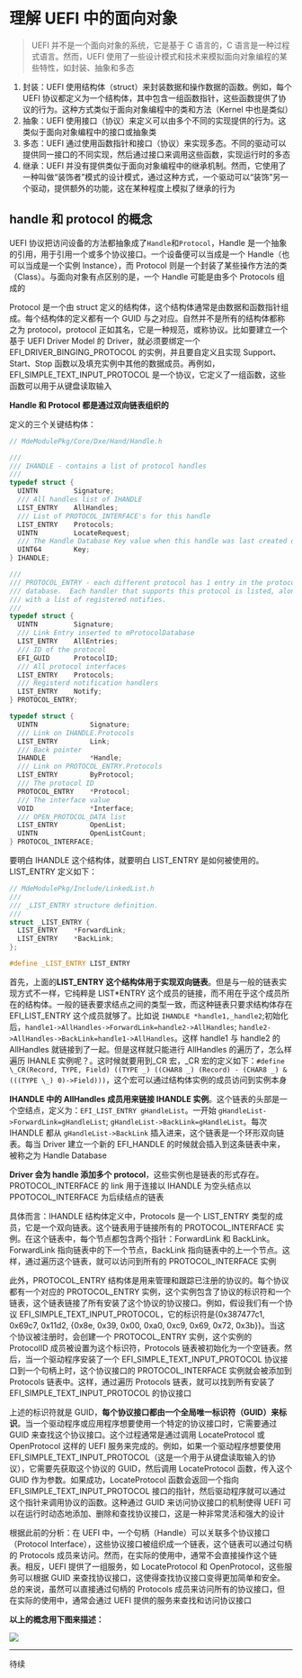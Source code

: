 # 理解 UEFI 中的面向对象

> UEFI 并不是一个面向对象的系统，它是基于 C 语言的，C 语言是一种过程式语言。然而，UEFI 使用了一些设计模式和技术来模拟面向对象编程的某些特性，如封装、抽象和多态

1. 封装：UEFI 使用结构体（struct）来封装数据和操作数据的函数。例如，每个 UEFI 协议都定义为一个结构体，其中包含一组函数指针，这些函数提供了协议的行为。这种方式类似于面向对象编程中的类和方法（Kernel 中也是类似）
2. 抽象：UEFI 使用接口（协议）来定义可以由多个不同的实现提供的行为。这类似于面向对象编程中的接口或抽象类
3. 多态：UEFI 通过使用函数指针和接口（协议）来实现多态。不同的驱动可以提供同一接口的不同实现，然后通过接口来调用这些函数，实现运行时的多态
4. 继承：UEFI 并没有提供类似于面向对象编程中的继承机制。然而，它使用了一种叫做“装饰者”模式的设计模式，通过这种方式，一个驱动可以“装饰”另一个驱动，提供额外的功能，这在某种程度上模拟了继承的行为

## handle 和 protocol 的概念

UEFI 协议把访问设备的方法都抽象成了`Handle`和`Protocol`，Handle 是一个抽象的引用，用于引用一个或多个协议接口。一个设备便可以当成是一个 Handle（也可以当成是一个实例 Instance），而 Protocol 则是一个封装了某些操作方法的类（Class）。与面向对象有点区别的是，一个 Handle 可能是由多个 Protocols 组成的

Protocol 是一个由 struct 定义的结构体，这个结构体通常是由数据和函数指针组成。每个结构体的定义都有一个 GUID 与之对应。自然并不是所有的结构体都称之为 protocol，protocol 正如其名，它是一种规范，或称协议。比如要建立一个基于 UEFI Driver Model 的 Driver，就必须要绑定一个 EFI_DRIVER_BINGING_PROTOCOL 的实例，并且要自定义且实现 Support、Start、Stop 函数以及填充实例中其他的数据成员。再例如，EFI_SIMPLE_TEXT_INPUT_PROTOCOL 是一个协议，它定义了一组函数，这些函数可以用于从键盘读取输入

**Handle 和 Protocol 都是通过双向链表组织的**

定义的三个关键结构体：

```c
// MdeModulePkg/Core/Dxe/Hand/Handle.h

///
/// IHANDLE - contains a list of protocol handles
///
typedef struct {
  UINTN         Signature;
  /// All handles list of IHANDLE
  LIST_ENTRY    AllHandles;
  /// List of PROTOCOL_INTERFACE's for this handle
  LIST_ENTRY    Protocols;
  UINTN         LocateRequest;
  /// The Handle Database Key value when this handle was last created or modified
  UINT64        Key;
} IHANDLE;

///
/// PROTOCOL_ENTRY - each different protocol has 1 entry in the protocol
/// database.  Each handler that supports this protocol is listed, along
/// with a list of registered notifies.
///
typedef struct {
  UINTN         Signature;
  /// Link Entry inserted to mProtocolDatabase
  LIST_ENTRY    AllEntries;
  /// ID of the protocol
  EFI_GUID      ProtocolID;
  /// All protocol interfaces
  LIST_ENTRY    Protocols;
  /// Registerd notification handlers
  LIST_ENTRY    Notify;
} PROTOCOL_ENTRY;

typedef struct {
  UINTN             Signature;
  /// Link on IHANDLE.Protocols
  LIST_ENTRY        Link;
  /// Back pointer
  IHANDLE           *Handle;
  /// Link on PROTOCOL_ENTRY.Protocols
  LIST_ENTRY        ByProtocol;
  /// The protocol ID
  PROTOCOL_ENTRY    *Protocol;
  /// The interface value
  VOID              *Interface;
  /// OPEN_PROTOCOL_DATA list
  LIST_ENTRY        OpenList;
  UINTN             OpenListCount;
} PROTOCOL_INTERFACE;
```

要明白 IHANDLE 这个结构体，就要明白 LIST_ENTRY 是如何被使用的。LIST_ENTRY 定义如下：

```c
// MdeModulePkg/Include/LinkedList.h
///
/// _LIST_ENTRY structure definition.
///
struct _LIST_ENTRY {
  LIST_ENTRY    *ForwardLink;
  LIST_ENTRY    *BackLink;
};

#define _LIST_ENTRY LIST_ENTRY
```

首先，上面的**LIST_ENTRY 这个结构体用于实现双向链表**。但是与一般的链表实现方式不一样，它纯粹是 LIST*ENTRY 这个成员的链接，而不用在乎这个成员所在的结构体。一般的链表要求结点之间的类型一致，而这种链表只要求结构体存在 EFI_LIST_ENTRY 这个成员就够了。比如说 `IHANDLE *handle1,_handle2`;初始化后，`handle1->AllHandles->ForwardLink=handle2->AllHandles`; `handle2->AllHandles->BackLink=handle1->AllHandles`。这样 handle1 与 handle2 的 AllHandles 就链接到了一起。但是这样就只能进行 AllHandles 的遍历了，怎么样遍历 IHANLE 实例呢？。这时候就要用到\_CR 宏，\_CR 宏的定义如下：`#define \_CR(Record, TYPE, Field) ((TYPE _) ((CHAR8 _) (Record) - (CHAR8 _) &(((TYPE \_) 0)->Field)))`，这个宏可以通过结构体实例的成员访问到实例本身

**IHANDLE 中的 AllHandles 成员用来链接 IHANDLE 实例**。这个链表的头部是一个空结点，定义为：`EFI_LIST_ENTRY gHandleList`。一开始 `gHandleList->ForwardLink=gHandleList`; `gHandleList->BackLink=gHandleList`。每次 IHANDLE 都从 `gHandleList->BackLink` 插入进来，这个链表是一个环形双向链表。每当 Driver 建立一个新的 EFI_HANDLE 的时候就会插入到这条链表中来，被称之为 Handle Database

**Driver 会为 handle 添加多个 protocol**，这些实例也是链表的形式存在。PROTOCOL_INTERFACE 的 link 用于连接以 IHANDLE 为空头结点以 PPOTOCOL_INTERFACE 为后续结点的链表

具体而言：IHANDLE 结构体定义中，Protocols 是一个 LIST_ENTRY 类型的成员，它是一个双向链表。这个链表用于链接所有的 PROTOCOL_INTERFACE 实例。在这个链表中，每个节点都包含两个指针：ForwardLink 和 BackLink。ForwardLink 指向链表中的下一个节点，BackLink 指向链表中的上一个节点。这样，通过遍历这个链表，就可以访问到所有的 PROTOCOL_INTERFACE 实例

此外，PROTOCOL_ENTRY 结构体是用来管理和跟踪已注册的协议的。每个协议都有一个对应的 PROTOCOL_ENTRY 实例，这个实例包含了协议的标识符和一个链表，这个链表链接了所有安装了这个协议的协议接口。例如，假设我们有一个协议 EFI_SIMPLE_TEXT_INPUT_PROTOCOL，它的标识符是{0x387477c1, 0x69c7, 0x11d2, {0x8e, 0x39, 0x00, 0xa0, 0xc9, 0x69, 0x72, 0x3b}}。当这个协议被注册时，会创建一个 PROTOCOL_ENTRY 实例，这个实例的 ProtocolID 成员被设置为这个标识符，Protocols 链表被初始化为一个空链表。然后，当一个驱动程序安装了一个 EFI_SIMPLE_TEXT_INPUT_PROTOCOL 协议接口到一个句柄上时，这个协议接口的 PROTOCOL_INTERFACE 实例就会被添加到 Protocols 链表中。这样，通过遍历 Protocols 链表，就可以找到所有安装了 EFI_SIMPLE_TEXT_INPUT_PROTOCOL 的协议接口

上述的标识符就是 GUID，**每个协议接口都由一个全局唯一标识符（GUID）来标识**。当一个驱动程序或应用程序想要使用一个特定的协议接口时，它需要通过 GUID 来查找这个协议接口。这个过程通常是通过调用 LocateProtocol 或 OpenProtocol 这样的 UEFI 服务来完成的。例如，如果一个驱动程序想要使用 EFI_SIMPLE_TEXT_INPUT_PROTOCOL（这是一个用于从键盘读取输入的协议），它需要先获取这个协议的 GUID，然后调用 LocateProtocol 函数，传入这个 GUID 作为参数。如果成功，LocateProtocol 函数会返回一个指向 EFI_SIMPLE_TEXT_INPUT_PROTOCOL 接口的指针，然后驱动程序就可以通过这个指针来调用协议的函数。这种通过 GUID 来访问协议接口的机制使得 UEFI 可以在运行时动态地添加、删除和查找协议接口，这是一种非常灵活和强大的设计

根据此前的分析：在 UEFI 中，一个句柄（Handle）可以关联多个协议接口（Protocol Interface），这些协议接口被组织成一个链表，这个链表可以通过句柄的 Protocols 成员来访问。然而，在实际的使用中，通常不会直接操作这个链表。相反，UEFI 提供了一组服务，如 LocateProtocol 和 OpenProtocol，这些服务可以根据 GUID 来查找协议接口，这使得查找协议接口变得更加简单和安全。总的来说，虽然可以直接通过句柄的 Protocols 成员来访问所有的协议接口，但在实际的使用中，通常会通过 UEFI 提供的服务来查找和访问协议接口

**以上的概念用下图来描述：**

![][1]

---

待续

[1]: https://pic.imgdb.cn/item/64d206df1ddac507ccefe33b.jpg

